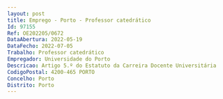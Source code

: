 ```yaml
--- 
layout: post
title: Emprego - Porto - Professor catedrático
Id: 97155
Ref: OE202205/0672
DataAbertura: 2022-05-19
DataFecho: 2022-07-05
Trabalho: Professor catedrático
Empregador: Universidade do Porto
Descricao: Artigo 5.º do Estatuto da Carreira Docente Universitária
CodigoPostal: 4200-465 PORTO
Concelho: Porto
Distrito: Porto
--- 
```

